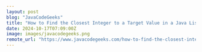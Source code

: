 ```yaml
---
layout: post
blog: "JavaCodeGeeks"
title: "How to Find the Closest Integer to a Target Value in a Java List"
date: 2024-10-17T07:09:00Z
image: images/javacodegeeks.png
remote_url: "https://www.javacodegeeks.com/how-to-find-the-closest-integer-to-a-target-value-in-a-java-list.html"
---
```

